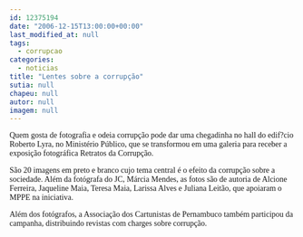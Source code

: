 ```yaml
---
id: 12375194
date: "2006-12-15T13:00:00+00:00"
last_modified_at: null
tags:
  - corrupcao
categories:
  - noticias
title: "Lentes sobre a corrupção"
sutia: null
chapeu: null
autor: null
imagem: null
---
```

<p><P><FONT face=Verdana>Quem gosta de fotografia e odeia corrupção pode dar uma chegadinha no hall do edif?cio Roberto Lyra, no Ministério Público, que se transformou em uma galeria para receber a exposição fotográfica Retratos da Corrupção. </FONT></P></p>
<p><P><FONT face=Verdana>São 20 imagens em preto e branco cujo tema central é o efeito da corrupção sobre a sociedade. Além da fotógrafa do JC, Márcia Mendes, as fotos são de autoria de Alcione Ferreira, Jaqueline Maia, Teresa Maia, Larissa Alves e Juliana Leitão, que apoiaram o MPPE na iniciativa.<BR></FONT></P></p>
<p><P><FONT face=Verdana>Além dos fotógrafos, a Associação dos Cartunistas de Pernambuco também participou da campanha, distribuindo revistas com charges sobre corrupção.</FONT></P> </p>
